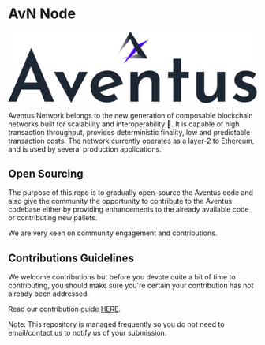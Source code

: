 # AvN Node

![image](./extras/aventus.jpg)

Aventus Network belongs to the new generation of composable blockchain networks built for scalability and interoperability 🚀. It is capable of high transaction throughput, provides deterministic finality, low and predictable transaction costs. The network currently operates as a layer-2 to Ethereum, and is used by several production applications.

## Open Sourcing

The purpose of this repo is to gradually open-source the Aventus code and also give the community the opportunity to contribute to the Aventus codebase either by providing enhancements to the already available code or contributing new pallets.

We are very keen on community engagement and contributions.

## Contributions Guidelines

We welcome contributions but before you devote quite a bit of time to contributing, you should make sure you're certain your contribution has not already been addressed.

Read our contribution guide [HERE](./CONTRIBUTING.adoc).

Note: This repository is managed frequently so you do not need to email/contact us to notify us of your submission.
